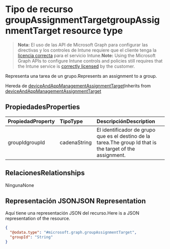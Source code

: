 # <a name="groupassignmenttarget-resource-type"></a><span data-ttu-id="a8e86-101">Tipo de recurso groupAssignmentTarget</span><span class="sxs-lookup"><span data-stu-id="a8e86-101">groupAssignmentTarget resource type</span></span>

> <span data-ttu-id="a8e86-102">**Nota:** El uso de las API de Microsoft Graph para configurar las directivas y los controles de Intune requiere que el cliente tenga la [licencia correcta](https://go.microsoft.com/fwlink/?linkid=839381) para el servicio Intune.</span><span class="sxs-lookup"><span data-stu-id="a8e86-102">**Note:** Using the Microsoft Graph APIs to configure Intune controls and policies still requires that the Intune service is [correctly licensed](https://go.microsoft.com/fwlink/?linkid=839381) by the customer.</span></span>

<span data-ttu-id="a8e86-103">Representa una tarea de un grupo.</span><span class="sxs-lookup"><span data-stu-id="a8e86-103">Represents an assignment to a group.</span></span>

<span data-ttu-id="a8e86-104">Hereda de [deviceAndAppManagementAssignmentTarget](../resources/intune_onboarding_deviceandappmanagementassignmenttarget.md)</span><span class="sxs-lookup"><span data-stu-id="a8e86-104">Inherits from [deviceAndAppManagementAssignmentTarget](../resources/intune_onboarding_deviceandappmanagementassignmenttarget.md)</span></span>

## <a name="properties"></a><span data-ttu-id="a8e86-105">Propiedades</span><span class="sxs-lookup"><span data-stu-id="a8e86-105">Properties</span></span>
|<span data-ttu-id="a8e86-106">Propiedad</span><span class="sxs-lookup"><span data-stu-id="a8e86-106">Property</span></span>|<span data-ttu-id="a8e86-107">Tipo</span><span class="sxs-lookup"><span data-stu-id="a8e86-107">Type</span></span>|<span data-ttu-id="a8e86-108">Descripción</span><span class="sxs-lookup"><span data-stu-id="a8e86-108">Description</span></span>|
|:---|:---|:---|
|<span data-ttu-id="a8e86-109">groupId</span><span class="sxs-lookup"><span data-stu-id="a8e86-109">groupId</span></span>|<span data-ttu-id="a8e86-110">cadena</span><span class="sxs-lookup"><span data-stu-id="a8e86-110">String</span></span>|<span data-ttu-id="a8e86-111">El identificador de grupo que es el destino de la tarea.</span><span class="sxs-lookup"><span data-stu-id="a8e86-111">The group Id that is the target of the assignment.</span></span>|

## <a name="relationships"></a><span data-ttu-id="a8e86-112">Relaciones</span><span class="sxs-lookup"><span data-stu-id="a8e86-112">Relationships</span></span>
<span data-ttu-id="a8e86-113">Ninguna</span><span class="sxs-lookup"><span data-stu-id="a8e86-113">None</span></span>
## <a name="json-representation"></a><span data-ttu-id="a8e86-114">Representación JSON</span><span class="sxs-lookup"><span data-stu-id="a8e86-114">JSON Representation</span></span>
<span data-ttu-id="a8e86-115">Aquí tiene una representación JSON del recurso.</span><span class="sxs-lookup"><span data-stu-id="a8e86-115">Here is a JSON representation of the resource.</span></span>
<!-- {
  "blockType": "resource",
  "keyProperty": "id",
  "@odata.type": "microsoft.graph.groupAssignmentTarget"
}
-->
``` json
{
  "@odata.type": "#microsoft.graph.groupAssignmentTarget",
  "groupId": "String"
}
```



